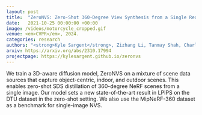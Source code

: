 ```yaml
---
layout: post
title:  "ZeroNVS: Zero-Shot 360-Degree View Synthesis from a Single Real Image"
date:   2021-10-25 00:00:00 +00:00
image: /videos/motorcycle_cropped.gif
venue: <em>CVPR</em>, 2024.
categories: research
authors: "<strong>Kyle Sargent</strong>, Zizhang Li, Tanmay Shah, Charles Herrmann, Hong-Xing &ldquo;Koven&rdquo; Yu, Yunzhi Zhang, Eric Ryan Chan, Dmitry Lagun, Li Fei-Fei, Deqing Sun, Jiajun Wu"
arxiv: https://arxiv.org/abs/2310.17994
projectpage: https://kylesargent.github.io/zeronvs
---
```

We train a 3D-aware diffusion model, ZeroNVS on a mixture of scene data sources that capture object-centric, indoor, and outdoor scenes. This enables zero-shot SDS distillation of 360-degree NeRF scenes from a single image. Our model sets a new state-of-the-art result in LPIPS on the DTU dataset in the zero-shot setting. We also use the MipNeRF-360 dataset as a benchmark for single-image NVS.